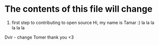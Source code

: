 # The contents of this file will change
1. first step to contributing to open source
Hi, my name is Tamar :)
la la la la la la 

Dvir - change
Tomer thank you <3
